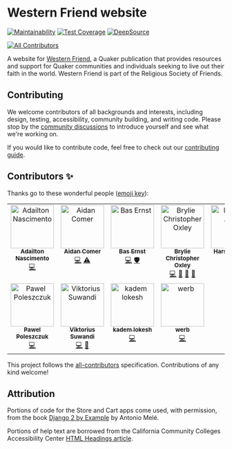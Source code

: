# Western Friend website

[![Maintainability](https://api.codeclimate.com/v1/badges/76ea96b836b6b622c71c/maintainability)](https://codeclimate.com/github/WesternFriend/WF-website/maintainability)
[![Test Coverage](https://codecov.io/gh/WesternFriend/WF-website/branch/main/graph/badge.svg?token=2GCLOZ9PIE)](https://codecov.io/gh/WesternFriend/WF-website)
[![DeepSource](https://app.deepsource.com/gh/WesternFriend/WF-website.svg/?label=active+issues&show_trend=true&token=c_pMTKZ7L0V6APJzlHrbytpc)](https://app.deepsource.com/gh/WesternFriend/WF-website/?ref=repository-badge)

<!-- ALL-CONTRIBUTORS-BADGE:START - Do not remove or modify this section -->

[![All Contributors](https://img.shields.io/badge/all_contributors-11-orange.svg?style=flat-square)](#contributors-)

<!-- ALL-CONTRIBUTORS-BADGE:END -->

A website for [Western Friend](https://westernfriend.org), a Quaker publication that provides resources and support for Quaker communities and individuals seeking to live out their faith in the world. Western Friend is part of the Religious Society of Friends.

## Contributing

We welcome contributors of all backgrounds and interests, including design, testing, accessibility, community building, and writing code. Please stop by the [community discussions](https://github.com/WesternFriend/WF-website/discussions) to introduce yourself and see what we're working on.

If you would like to contribute code, feel free to check out our [contributing guide](docs/CONTRIBUTING.md).

## Contributors ✨

Thanks go to these wonderful people ([emoji key](https://allcontributors.org/docs/en/emoji-key)):

<!-- ALL-CONTRIBUTORS-LIST:START - Do not remove or modify this section -->
<!-- prettier-ignore-start -->
<!-- markdownlint-disable -->
<table>
  <tbody>
    <tr>
      <td align="center" valign="top" width="14.28%"><a href="https://dhelbegor.github.io/"><img src="https://avatars3.githubusercontent.com/u/7838804?v=4?s=100" width="100px;" alt="Adailton Nascimento"/><br /><sub><b>Adailton Nascimento</b></sub></a><br /><a href="https://github.com/WesternFriend/WF-website/commits?author=dhelbegor" title="Code">💻</a></td>
      <td align="center" valign="top" width="14.28%"><a href="https://github.com/alhcomer"><img src="https://avatars.githubusercontent.com/u/65968889?v=4?s=100" width="100px;" alt="Aidan Comer"/><br /><sub><b>Aidan Comer</b></sub></a><br /><a href="https://github.com/WesternFriend/WF-website/commits?author=alhcomer" title="Code">💻</a> <a href="https://github.com/WesternFriend/WF-website/commits?author=alhcomer" title="Tests">⚠️</a></td>
      <td align="center" valign="top" width="14.28%"><a href="https://github.com/ErnstBas"><img src="https://avatars.githubusercontent.com/u/50556177?v=4?s=100" width="100px;" alt="Bas Ernst"/><br /><sub><b>Bas Ernst</b></sub></a><br /><a href="https://github.com/WesternFriend/WF-website/commits?author=ErnstBas" title="Code">💻</a> <a href="#security-ErnstBas" title="Security">🛡️</a></td>
      <td align="center" valign="top" width="14.28%"><a href="https://bryliechristopheroxley.info"><img src="https://avatars1.githubusercontent.com/u/17307?v=4?s=100" width="100px;" alt="Brylie Christopher Oxley"/><br /><sub><b>Brylie Christopher Oxley</b></sub></a><br /><a href="https://github.com/WesternFriend/WF-website/commits?author=brylie" title="Code">💻</a> <a href="https://github.com/WesternFriend/WF-website/commits?author=brylie" title="Documentation">📖</a> <a href="https://github.com/WesternFriend/WF-website/issues?q=author%3Abrylie" title="Bug reports">🐛</a> <a href="#projectManagement-brylie" title="Project Management">📆</a></td>
      <td align="center" valign="top" width="14.28%"><a href="https://github.com/Harshal662"><img src="https://avatars.githubusercontent.com/u/79760384?v=4?s=100" width="100px;" alt="Harshal Abak"/><br /><sub><b>Harshal Abak</b></sub></a><br /><a href="https://github.com/WesternFriend/WF-website/commits?author=Harshal662" title="Code">💻</a></td>
      <td align="center" valign="top" width="14.28%"><a href="https://github.com/LidiaTre"><img src="https://avatars.githubusercontent.com/u/129381339?v=4?s=100" width="100px;" alt="Lidia Tregubova"/><br /><sub><b>Lidia Tregubova</b></sub></a><br /><a href="https://github.com/WesternFriend/WF-website/commits?author=LidiaTre" title="Code">💻</a></td>
      <td align="center" valign="top" width="14.28%"><a href="http://nehemiasec.com"><img src="https://avatars3.githubusercontent.com/u/5385440?v=4?s=100" width="100px;" alt="N Eliseo S Carranza"/><br /><sub><b>N Eliseo S Carranza</b></sub></a><br /><a href="https://github.com/WesternFriend/WF-website/commits?author=NehemiasEC" title="Documentation">📖</a> <a href="https://github.com/WesternFriend/WF-website/issues?q=author%3ANehemiasEC" title="Bug reports">🐛</a></td>
    </tr>
    <tr>
      <td align="center" valign="top" width="14.28%"><a href="https://www.linkedin.com/in/software-developer-engineer/"><img src="https://avatars.githubusercontent.com/u/94129321?v=4?s=100" width="100px;" alt="Pawel Poleszczuk"/><br /><sub><b>Pawel Poleszczuk</b></sub></a><br /><a href="https://github.com/WesternFriend/WF-website/commits?author=P-Pole" title="Code">💻</a></td>
      <td align="center" valign="top" width="14.28%"><a href="https://github.com/viktoriussuwandi"><img src="https://avatars.githubusercontent.com/u/68414300?v=4?s=100" width="100px;" alt="Viktorius Suwandi"/><br /><sub><b>Viktorius Suwandi</b></sub></a><br /><a href="https://github.com/WesternFriend/WF-website/commits?author=viktoriussuwandi" title="Code">💻</a> <a href="https://github.com/WesternFriend/WF-website/commits?author=viktoriussuwandi" title="Documentation">📖</a></td>
      <td align="center" valign="top" width="14.28%"><a href="https://github.com/lokeshkadem"><img src="https://avatars.githubusercontent.com/u/130270325?v=4?s=100" width="100px;" alt="kadem lokesh"/><br /><sub><b>kadem lokesh</b></sub></a><br /><a href="https://github.com/WesternFriend/WF-website/commits?author=lokeshkadem" title="Code">💻</a></td>
      <td align="center" valign="top" width="14.28%"><a href="https://github.com/werberger"><img src="https://avatars.githubusercontent.com/u/106753124?v=4?s=100" width="100px;" alt="werb"/><br /><sub><b>werb</b></sub></a><br /><a href="https://github.com/WesternFriend/WF-website/commits?author=werberger" title="Code">💻</a></td>
    </tr>
  </tbody>
</table>

<!-- markdownlint-restore -->
<!-- prettier-ignore-end -->

<!-- ALL-CONTRIBUTORS-LIST:END -->

This project follows the [all-contributors](https://github.com/all-contributors/all-contributors) specification. Contributions of any kind welcome!

## Attribution

Portions of code for the Store and Cart apps come used, with permission, from the book [Django 2 by Example](https://www.packtpub.com/application-development/django-2-example) by Antonio Melé.

Portions of help text are borrowed from the California Community Colleges Accessibility Center [HTML Headings article](https://cccaccessibility.org/web-1/web-developer-tutorials/html-headings).
